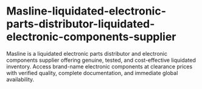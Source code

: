 # Masline-liquidated-electronic-parts-distributor-liquidated-electronic-components-supplier
Masline is a liquidated electronic parts distributor and electronic components supplier offering genuine, tested, and cost-effective liquidated inventory. Access brand-name electronic components at clearance prices with verified quality, complete documentation, and immediate global availability.
